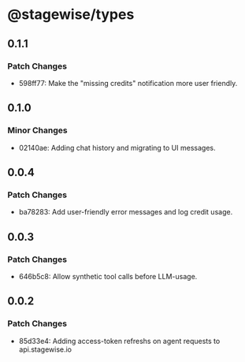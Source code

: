 # @stagewise/types

## 0.1.1

### Patch Changes

- 598ff77: Make the "missing credits" notification more user friendly.

## 0.1.0

### Minor Changes

- 02140ae: Adding chat history and migrating to UI messages.

## 0.0.4

### Patch Changes

- ba78283: Add user-friendly error messages and log credit usage.

## 0.0.3

### Patch Changes

- 646b5c8: Allow synthetic tool calls before LLM-usage.

## 0.0.2

### Patch Changes

- 85d33e4: Adding access-token refreshs on agent requests to api.stagewise.io
